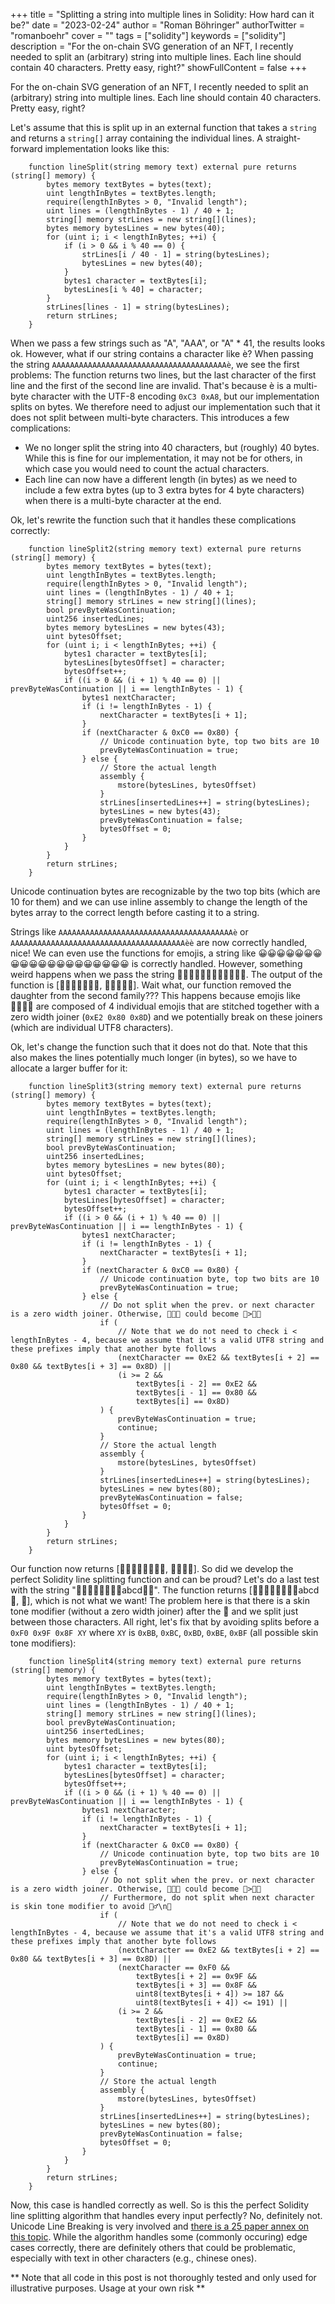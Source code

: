 +++
title = "Splitting a string into multiple lines in Solidity: How hard can it be?"
date = "2023-02-24"
author = "Roman Böhringer"
authorTwitter = "romanboehr"
cover = ""
tags = ["solidity"]
keywords = ["solidity"]
description = "For the on-chain SVG generation of an NFT, I recently needed to split an (arbitrary) string into multiple lines. Each line should contain 40 characters. Pretty easy, right?"
showFullContent = false
+++

For the on-chain SVG generation of an NFT, I recently needed to split an (arbitrary) string into multiple lines. Each line should contain 40 characters. Pretty easy, right?

Let's assume that this is split up in an external function that takes a `string` and returns a `string[]` array containing the individual lines. A straight-forward implementation looks like this:

```solidity
    function lineSplit(string memory text) external pure returns (string[] memory) {
        bytes memory textBytes = bytes(text);
        uint lengthInBytes = textBytes.length;
        require(lengthInBytes > 0, "Invalid length");
        uint lines = (lengthInBytes - 1) / 40 + 1;
        string[] memory strLines = new string[](lines);
        bytes memory bytesLines = new bytes(40);
        for (uint i; i < lengthInBytes; ++i) {
            if (i > 0 && i % 40 == 0) {
                strLines[i / 40 - 1] = string(bytesLines);
                bytesLines = new bytes(40);
            }
            bytes1 character = textBytes[i];
            bytesLines[i % 40] = character;
        }
        strLines[lines - 1] = string(bytesLines);
        return strLines;
    }
```
When we pass a few strings such as "A", "AAA", or "A" * 41, the results looks ok. However, what if our string contains a character like è? When passing the string `AAAAAAAAAAAAAAAAAAAAAAAAAAAAAAAAAAAAAAAè`, we see the first problems: The function returns two lines, but the last character of the first line and the first of the second line are invalid. That's because è is a multi-byte character with the UTF-8 encoding `0xC3 0xA8`, but our implementation splits on bytes. We therefore need to adjust our implementation such that it does not split between multi-byte characters. This introduces a few complications:
- We no longer split the string into 40 characters, but (roughly) 40 bytes. While this is fine for our implementation, it may not be for others, in which case you would need to count the actual characters.
- Each line can now have a different length (in bytes) as we need to include a few extra bytes (up to 3 extra bytes for 4 byte characters) when there is a multi-byte character at the end.

Ok, let's rewrite the function such that it handles these complications correctly:
```solidity
    function lineSplit2(string memory text) external pure returns (string[] memory) {
        bytes memory textBytes = bytes(text);
        uint lengthInBytes = textBytes.length;
        require(lengthInBytes > 0, "Invalid length");
        uint lines = (lengthInBytes - 1) / 40 + 1;
        string[] memory strLines = new string[](lines);
        bool prevByteWasContinuation;
        uint256 insertedLines;
        bytes memory bytesLines = new bytes(43);
        uint bytesOffset;
        for (uint i; i < lengthInBytes; ++i) {
            bytes1 character = textBytes[i];
            bytesLines[bytesOffset] = character;
            bytesOffset++;
            if ((i > 0 && (i + 1) % 40 == 0) || prevByteWasContinuation || i == lengthInBytes - 1) {
                bytes1 nextCharacter;
                if (i != lengthInBytes - 1) {
                    nextCharacter = textBytes[i + 1];
                }
                if (nextCharacter & 0xC0 == 0x80) {
                    // Unicode continuation byte, top two bits are 10
                    prevByteWasContinuation = true;
                } else {
                    // Store the actual length
                    assembly {
                        mstore(bytesLines, bytesOffset)
                    }
                    strLines[insertedLines++] = string(bytesLines);
                    bytesLines = new bytes(43);
                    prevByteWasContinuation = false;
                    bytesOffset = 0;
                }
            }
        }
        return strLines;
    }
```
Unicode continuation bytes are recognizable by the two top bits (which are 10 for them) and we can use inline assembly to change the length of the bytes array to the correct length before casting it to a string.

Strings like `AAAAAAAAAAAAAAAAAAAAAAAAAAAAAAAAAAAAAAAè` or `AAAAAAAAAAAAAAAAAAAAAAAAAAAAAAAAAAAAAAAèè` are now correctly handled, nice! We can even use the functions for emojis, a string like 😀😀😀😀😀😀😀😀😀😀😀😀😀😀😀😀😀😀😀😀 is correctly handled. However, something weird happens when we pass the string 👨‍👩‍👧‍👧👨‍👩‍👧‍👧👨‍👩‍👧‍👧. The output of the function is [👨‍👩‍👧‍👧👨‍👩‍👧, ‍👧👨‍👩‍👧‍👧]. Wait what, our function removed the daughter from the second family??? This happens because emojis like 👨‍👩‍👧‍👧 are composed of 4 individual emojis that are stitched together with a zero width joiner (`0xE2 0x80 0x8D`) and we potentially break on these joiners (which are individual UTF8 characters).

Ok, let's change the function such that it does not do that. Note that this also makes the lines potentially much longer (in bytes), so we have to allocate a larger buffer for it:
```solidity
    function lineSplit3(string memory text) external pure returns (string[] memory) {
        bytes memory textBytes = bytes(text);
        uint lengthInBytes = textBytes.length;
        require(lengthInBytes > 0, "Invalid length");
        uint lines = (lengthInBytes - 1) / 40 + 1;
        string[] memory strLines = new string[](lines);
        bool prevByteWasContinuation;
        uint256 insertedLines;
        bytes memory bytesLines = new bytes(80);
        uint bytesOffset;
        for (uint i; i < lengthInBytes; ++i) {
            bytes1 character = textBytes[i];
            bytesLines[bytesOffset] = character;
            bytesOffset++;
            if ((i > 0 && (i + 1) % 40 == 0) || prevByteWasContinuation || i == lengthInBytes - 1) {
                bytes1 nextCharacter;
                if (i != lengthInBytes - 1) {
                    nextCharacter = textBytes[i + 1];
                }
                if (nextCharacter & 0xC0 == 0x80) {
                    // Unicode continuation byte, top two bits are 10
                    prevByteWasContinuation = true;
                } else {
                    // Do not split when the prev. or next character is a zero width joiner. Otherwise, 👨‍👧‍👦 could become 👨>‍👧‍👦
                    if (
                        // Note that we do not need to check i < lengthInBytes - 4, because we assume that it's a valid UTF8 string and these prefixes imply that another byte follows
                        (nextCharacter == 0xE2 && textBytes[i + 2] == 0x80 && textBytes[i + 3] == 0x8D) ||
                        (i >= 2 &&
                            textBytes[i - 2] == 0xE2 &&
                            textBytes[i - 1] == 0x80 &&
                            textBytes[i] == 0x8D)
                    ) {
                        prevByteWasContinuation = true;
                        continue;
                    }
                    // Store the actual length
                    assembly {
                        mstore(bytesLines, bytesOffset)
                    }
                    strLines[insertedLines++] = string(bytesLines);
                    bytesLines = new bytes(80);
                    prevByteWasContinuation = false;
                    bytesOffset = 0;
                }
            }
        }
        return strLines;
    }
```
Our function now returns [👨‍👩‍👧‍👧👨‍👩‍👧‍👧, 👨‍👩‍👧‍👧]. So did we develop the perfect Solidity line splitting function and can be proud? Let's do a last test with the string "🤦🏿🤦🏿🤦🏿🤦🏿abcd🤦🏿". The function returns [🤦🏿🤦🏿🤦🏿🤦🏿abcd🤦, 🏿], which is not what we want! The problem here is that there is a skin tone modifier (without a zero width joiner) after the 🤦 and we split just between those characters. All right, let's fix that by avoiding splits before a `0xF0 0x9F 0x8F XY` where `XY` is `0xBB`, `0xBC`, `0xBD`, `0xBE`, `0xBF` (all possible skin tone modifiers):
```solidity
    function lineSplit4(string memory text) external pure returns (string[] memory) {
        bytes memory textBytes = bytes(text);
        uint lengthInBytes = textBytes.length;
        require(lengthInBytes > 0, "Invalid length");
        uint lines = (lengthInBytes - 1) / 40 + 1;
        string[] memory strLines = new string[](lines);
        bool prevByteWasContinuation;
        uint256 insertedLines;
        bytes memory bytesLines = new bytes(80);
        uint bytesOffset;
        for (uint i; i < lengthInBytes; ++i) {
            bytes1 character = textBytes[i];
            bytesLines[bytesOffset] = character;
            bytesOffset++;
            if ((i > 0 && (i + 1) % 40 == 0) || prevByteWasContinuation || i == lengthInBytes - 1) {
                bytes1 nextCharacter;
                if (i != lengthInBytes - 1) {
                    nextCharacter = textBytes[i + 1];
                }
                if (nextCharacter & 0xC0 == 0x80) {
                    // Unicode continuation byte, top two bits are 10
                    prevByteWasContinuation = true;
                } else {
                    // Do not split when the prev. or next character is a zero width joiner. Otherwise, 👨‍👧‍👦 could become 👨>‍👧‍👦
                    // Furthermore, do not split when next character is skin tone modifier to avoid 🤦‍♂️\n🏻
                    if (
                        // Note that we do not need to check i < lengthInBytes - 4, because we assume that it's a valid UTF8 string and these prefixes imply that another byte follows
                        (nextCharacter == 0xE2 && textBytes[i + 2] == 0x80 && textBytes[i + 3] == 0x8D) ||
                        (nextCharacter == 0xF0 &&
                            textBytes[i + 2] == 0x9F &&
                            textBytes[i + 3] == 0x8F &&
                            uint8(textBytes[i + 4]) >= 187 &&
                            uint8(textBytes[i + 4]) <= 191) ||
                        (i >= 2 &&
                            textBytes[i - 2] == 0xE2 &&
                            textBytes[i - 1] == 0x80 &&
                            textBytes[i] == 0x8D)
                    ) {
                        prevByteWasContinuation = true;
                        continue;
                    }
                    // Store the actual length
                    assembly {
                        mstore(bytesLines, bytesOffset)
                    }
                    strLines[insertedLines++] = string(bytesLines);
                    bytesLines = new bytes(80);
                    prevByteWasContinuation = false;
                    bytesOffset = 0;
                }
            }
        }
        return strLines;
    }
```

Now, this case is handled correctly as well. So is this the perfect Solidity line splitting algorithm that handles every input perfectly? No, definitely not. Unicode Line Breaking is very involved and [there is a 25 paper annex on this topic](https://unicode.org/reports/tr14/). While the algorithm handles some (commonly occuring) edge cases correctly, there are definitely others that could be problematic, especially with text in other characters (e.g., chinese ones).

** Note that all code in this post is not thoroughly tested and only used for illustrative purposes. Usage at your own risk **